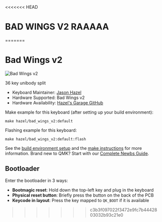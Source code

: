 <<<<<<< HEAD
# BAD WINGS V2 RAAAAA
=======
# Bad Wings v2

![Bad Wings v2](https://i.imgur.com/8uCHotK.jpeg)

36 key unibody split

* Keyboard Maintainer: [Jason Hazel](https://github.com/jasonhazel)
* Hardware Supported: Bad Wings v2
* Hardware Availability: [Hazel's Garage GitHub](https://github.com/hazels-garage/bad-wings/tree/master/v2)

Make example for this keyboard (after setting up your build environment):

    make hazel/bad_wings_v2:default

Flashing example for this keyboard:

    make hazel/bad_wings_v2:default:flash

See the [build environment setup](https://docs.qmk.fm/#/getting_started_build_tools) and the [make instructions](https://docs.qmk.fm/#/getting_started_make_guide) for more information. Brand new to QMK? Start with our [Complete Newbs Guide](https://docs.qmk.fm/#/newbs).

## Bootloader

Enter the bootloader in 3 ways:

* **Bootmagic reset**: Hold down the top-left key and plug in the keyboard
* **Physical reset button**: Briefly press the button on the back of the PCB
* **Keycode in layout**: Press the key mapped to `QK_BOOT` if it is available
>>>>>>> c3b3f097022f3472e9fc7b4442803032b93c21e0
